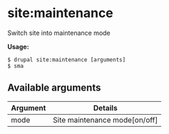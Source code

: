 # site:maintenance
Switch site into maintenance mode

**Usage:**
```
$ drupal site:maintenance [arguments]
$ sma  
```

## Available arguments
Argument | Details
---------|-------------
mode | Site maintenance mode[on/off]
